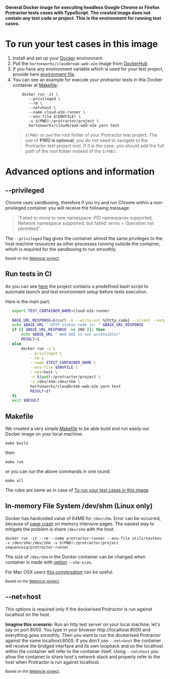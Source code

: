 **General Docker image for executing headless Google Chrome or Firefox Protractor tests cases with TypeScript. The created image does not contain any test code or project. This is the environment for running test cases.**

# To run your test cases in this image
1. Install and set up your [Docker](https://docs.docker.com/engine/installation/) environment 
2. Pull the `hortonworks/cloudbreak-web-e2e` image from [DockerHub](https://hub.docker.com/r/hortonworks/cloudbreak-web-e2e/)
3. If you have any environment variable which is used for your test project, provide here [environment file](support/testenv).
4. You can see an example for execute your protractor tests in this Docker container at [Makefile](Makefile):
    ```
        docker run -it \
           --privileged \
           --rm \
           --net=host \
           --name cloud-e2e-runner \
           --env-file $(ENVFILE) \
           -v $(PWD):/protractor/project \
           hortonworks/cloudbreak-web-e2e yarn test
    ```
   >`$(PWD)` or `pwd` the root folder of your Protractor test project. The use of **PWD is optional**, you do not need to navigate to the Protractor test project root. If it is the case, you should add the full path of the root folder instead of the `$(PWD)`.

# Advanced options and information

## --privileged
Chrome uses sandboxing, therefore if you try and run Chrome within a non-privileged container you will receive the following message:

> "Failed to move to new namespace: PID namespaces supported, Network namespace supported, but failed: errno = Operation not permitted".

The `--privileged` flag gives the container almost the same privileges to the host machine resources as other processes running outside the container, which is required for the sandboxing to run smoothly.

<sub>Based on the [Webnicer project](https://hub.docker.com/r/webnicer/protractor-headless/).</sub>

## Run tests in CI   
As you can see [here](scripts/e2e-gui-test.sh) the project contains a predefined bash script to automate launch and test environment setup before tests execution.

Here is the main part:
```sh   
   export TEST_CONTAINER_NAME=cloud-e2e-runner
   
   BASE_URL_RESPONSE=$(curl -k --write-out %{http_code} --silent --output /dev/null $BASE_URL/sl)
   echo $BASE_URL " HTTP status code is: " $BASE_URL_RESPONSE
   if [[ $BASE_URL_RESPONSE -ne 200 ]]; then
       echo $BASE_URL " Web GUI is not accessible!"
       RESULT=1
   else
       docker run -i \
           --privileged \
           --rm \
           --name $TEST_CONTAINER_NAME \
           --env-file $ENVFILE \
           --net=host \
           -v $(pwd):/protractor/project \
           -v /dev/shm:/dev/shm \
           hortonworks/cloudbreak-web-e2e yarn test
           RESULT=$?
   fi
   exit $RESULT
```

## Makefile
We created a very simple [Makefile](Makefile) to be able build and run easily our Docker image on your local machine:
```
make build
```
then
```
make run
```
or you can run the above commands in one round:
```
make all
```
The rules are same as in case of [To run your test cases in this image](#to-run-your-test-cases-in-this-image).

## In-memory File System /dev/shm (Linux only)
Docker has hardcoded value of 64MB for `/dev/shm`. Error can be occurred, because of [page crash](https://bugs.chromium.org/p/chromedriver/issues/detail?id=1097) on memory intensive pages. The easiest way to mitigate the problem is share `/dev/shm` with the host.
```
docker run -it --rm --name protractor-runner --env-file utils/testenv -v /dev/shm:/dev/shm -v $(PWD):/protractor/project sequenceiq/protractor-runner
```
The size of `/dev/shm` in the Docker container can be changed when container is made with [option](https://github.com/docker/docker/issues/2606) `--shm-size`.

For Mac OSX users [this conversation](http://unix.stackexchange.com/questions/151984/how-do-you-move-files-into-the-in-memory-file-system-mounted-at-dev-shm) can be useful.

<sub>Based on the [Webnicer project](https://hub.docker.com/r/webnicer/protractor-headless/).</sub>

## --net=host
This options is required only if the dockerised Protractor is run against localhost on the host.

**Imagine this scenario:**
Run an http test server on your local machine, let's say on port 8000. You type in your browser http://localhost:8000 and everything goes smoothly. Then you want to run the dockerised Protractor against the same localhost:8000. If you don't use `--net=host` the container will receive the bridged interface and its own loopback and so the localhost within the container will refer to the container itself. Using `--net=host` you allow the container to share host's network stack and properly refer to the host when Protractor is run against localhost.

<sub>Based on the [Webnicer project](https://hub.docker.com/r/webnicer/protractor-headless/).</sub>